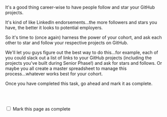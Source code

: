 It's a good thing career-wise to have people follow and star your GitHub projects.  

It's kind of like LinkedIn endorsements...the more followers and stars you have, the better it looks to potential employers.

So it's time to (once again) harness the power of your cohort, and ask each other to star and follow your respective projects on GitHub.  

We'll let you guys figure out the best way to do this...for example, each of you could slack out a list of links to your GitHub projects (including the projects you've built during Senior Phase!) and ask for stars and follows.  Or maybe you all create a master spreadsheet to manage this process...whatever works best for your cohort.

Once you have completed this task, go ahead and mark it as complete.

<br><br>


<script>
$(document).ready(function () {
  var actionId = angular.element('#checks').scope().action._id;
  function _getCheck (n) {
    var stored = localStorage.getItem(actionId + '_checkmark_' + n);
    if (!stored) return false;
    return stored == 'complete' ? true : false;
  }
  function _setCheck (n, bool) {
    var toStore;
    if (bool) toStore = 'complete';
    else toStore = 'incomplete';
    localStorage.setItem(actionId + '_checkmark_' + n, toStore);
  }
  $('[type="checkbox"]')
  .each(function (idx, elem) {
    var $elem = $(elem);
    $elem.prop('checked', _getCheck(idx));
    $elem.on('change', function () {
      _setCheck(idx, $elem.prop('checked'));
    });
  });
});
</script>

<p id="checks" class="list-reset career-success-checkbox">
  <div>
    <input type="checkbox">
    <span>Mark this page as complete</span>
  </div>
</p>